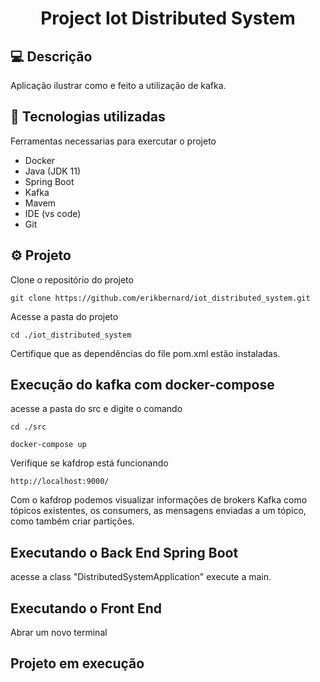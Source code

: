 <h1 align="center">Project Iot Distributed System</h1>

## 💻 Descrição

Aplicação ilustrar como e feito a utilização de kafka.

## 🧪 Tecnologias utilizadas

Ferramentas necessarias para exercutar o projeto

- Docker
- Java (JDK 11)
- Spring Boot
- Kafka
- Mavem
- IDE (vs code)
- Git

## ⚙ Projeto

Clone o repositório do projeto

```
git clone https://github.com/erikbernard/iot_distributed_system.git
```

Acesse a pasta do projeto

```
cd ./iot_distributed_system
```

Certifique que as dependências do file pom.xml estão instaladas.

## Execução do kafka com docker-compose

acesse a pasta do src e digite o comando

```
cd ./src

docker-compose up
```

Verifique se kafdrop está funcionando

```
http://localhost:9000/
```

Com o kafdrop podemos visualizar informações de brokers Kafka como tópicos existentes, os consumers, as mensagens enviadas a um tópico, como também criar partições.


## Executando o Back End Spring Boot

acesse a class "DistributedSystemApplication" execute a main.

## Executando o Front End 

Abrar um novo terminal 


## Projeto em execução

